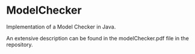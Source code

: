 # ModelChecker
Implementation of a Model Checker in Java.

An extensive description can be found in the modelChecker.pdf file in the repository.

